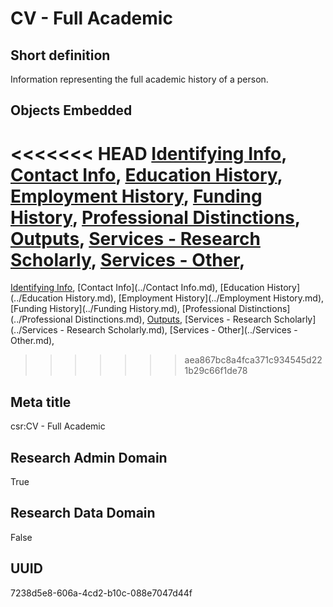 # CV - Full Academic
## Short definition
Information representing the full academic history of a person.
## Objects Embedded
<<<<<<< HEAD
[Identifying Info](https://github.com/EuroCRIS/CASRAI-Dictionairies/blob/main/Templates/Identifying%20Info.md), [Contact Info](https://github.com/EuroCRIS/CASRAI-Dictionairies/blob/main/Templates/Contact%20Info.md), [Education History](https://github.com/EuroCRIS/CASRAI-Dictionairies/blob/main/Templates/Education%20History.md), [Employment History](https://github.com/EuroCRIS/CASRAI-Dictionairies/blob/main/Templates/Employment%20History.md), [Funding History](https://github.com/EuroCRIS/CASRAI-Dictionairies/blob/main/Templates/Funding%20History.md), [Professional Distinctions](https://github.com/EuroCRIS/CASRAI-Dictionairies/blob/main/Templates/Professional%20Distinctions.md), [Outputs](https://github.com/EuroCRIS/CASRAI-Dictionairies/blob/main/Templates/Outputs.md), [Services - Research Scholarly](https://github.com/EuroCRIS/CASRAI-Dictionairies/blob/main/Templates/Services%20-%20Research%20Scholarly.md), [Services - Other](https://github.com/EuroCRIS/CASRAI-Dictionairies/blob/main/Templates/Services%20-%20Other.md), 
=======
[Identifying Info](../Identifying%20Info.md), [Contact Info](../Contact Info.md), [Education History](../Education History.md), [Employment History](../Employment History.md), [Funding History](../Funding History.md), [Professional Distinctions](../Professional Distinctions.md), [Outputs](../Outputs.md), [Services - Research Scholarly](../Services - Research Scholarly.md), [Services - Other](../Services - Other.md), 
>>>>>>> aea867bc8a4fca371c934545d221b29c66f1de78
## Meta title
csr:CV - Full Academic
## Research Admin Domain
True
## Research Data Domain
False
## UUID
7238d5e8-606a-4cd2-b10c-088e7047d44f
